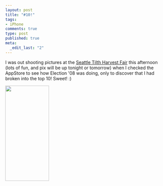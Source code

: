 ```yaml
--- 
layout: post
title: "#10!"
tags: 
- iPhone
comments: true
type: post
published: true
meta: 
  _edit_last: "2"
---
```

I was out shooting pictures at the <a href="http://www.seattletilth.org/events/Harvest%20Fair/HarvestFair">Seattle Tilth Harvest Fair</a> this afternoon (lots of fun, and pix will be up tonight or tomorrow) when I checked the AppStore to see how Election '08 was doing, only to discover that I had broken into the top 10! Sweet! :)

<a href="http://brethorsting.com/blog/wp-content/uploads/2008/09/picture-1.png"><img class="alignnone size-medium wp-image-750" title="picture-1" src="http://brethorsting.com/blog/wp-content/uploads/2008/09/picture-1-138x300.png" alt="" width="138" height="300" /></a>
